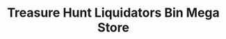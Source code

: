 ---
title: "Treasure Hunt Liquidators Bin Mega Store"
url: /norfolk/treasure-hunt-liquidators-bin-mega-store/
shop: variety store
---